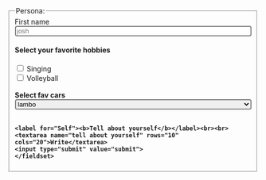 

<!DOCTYPE html>
<html>
<head>
  <title>
    form
  </title>
  
</head>
<body>
  <form method="get" autocomplete="on">
    <fieldset>
      <legend>Persona:</legend>
    <label for="fname">First name</label>
    <input type="text" id="fname" name="fname"placeholder="josh"><br>
    <h4><b>Select your favorite hobbies</b></h4>
    <input type="checkbox" id="hob" name="hobbies"value="Singing">
    <label for="hob">Singing</label><br>
    <input type="checkbox" id="hob" name="hobbies"value="playing">
    <label for="hob">Volleyball</label><br><br>
    <label for="cars"> <b>Select fav cars</\b></label><br>
    <select id="cars" name="favoritecars">Fav cars
        <option value="lambo">lambo</option>
        <option value="audi">audi</option>
    </select><br><br>
    
    
    
    <label for="Self"><b>Tell about yourself</b></label><br><br>
    <textarea name="tell about yourself" rows="10" cols="20">Write</textarea>
    <input type="submit" value="submit">
    </fieldset>
  </form>
  <style>
  input[type=text],select,textarea{
    border: 2px solid grey;
    border-radius:4px;
    width:100%;
    padding:
  }
  .grad{
    background-color: linear-gradient(red,yellow,green);
  }
  input[type=submit]{
    width:100%;
    background-color:tint;
    border:2px solid black;
    border-radius:16px;
  }
  
  
    
  
  </style>
</body></html>
